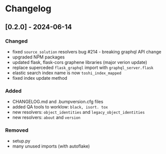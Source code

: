 # Changelog

## [0.2.0] - 2024-06-14

### Changed
 - fixed `source_solution` resolvers bug #214 - breaking graphql API change
 - upgraded NPM packages
 - updated flask, flask-cors graphene libraries (major verion update)
 - replace superceded `flask_graphql` import with `graphql_server.flask`
 - elastic search index name is now `toshi_index_mapped`
 - fixed index update method

### Added
 - CHANGELOG.md and .bumpversion.cfg files
 - added QA tools to worklow: `black, isort. tox`
 - new resolvers: `object_identities` and `legacy_object_identities`
 - new resolvers: `about` and `version`

### Removed
 - setup.py
 - many unused imports (with autoflake)